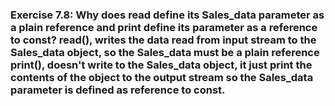### Exercise 7.8: Why does read define its Sales_data parameter as a plain reference and print define its parameter as a reference to const?    read(),  writes the data read from input stream to the Sales_data object, so the Sales_data must be a plain reference    print(), doesn't write to the Sales_data object, it just print the contents of the object to the output stream so the               Sales_data parameter is defined as reference to const.